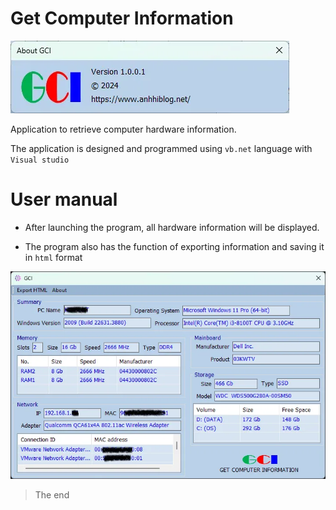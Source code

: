 # Get Computer Information
![Get Computer Information](https://raw.githubusercontent.com/anhhiblog/ahi/main/image/GCI-about.webp)

Application to retrieve computer hardware information.

The application is designed and programmed using `vb.net` language with `Visual studio`

# User manual
* After launching the program, all hardware information will be displayed.

* The program also has the function of exporting information and saving it in `html` format

![Get Computer Information](https://raw.githubusercontent.com/anhhiblog/ahi/main/image/GCI-main.webp)

> The end
